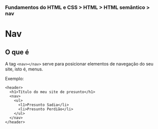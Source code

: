 ### Fundamentos do HTML e CSS > HTML > HTML semântico > nav

# Nav

## O que é

A tag `<nav></nav>` serve para posicionar elementos de navegação do seu site, isto é, menus.

Exemplo:

```
<header>
  <h1>Título do meu site de presunto</h1>
  <nav>
    <ul>
      <l1>Presunto Sadia</li>
      <li>Presunto Perdião</li>
    </ul>
  </nav>
</header>
```
